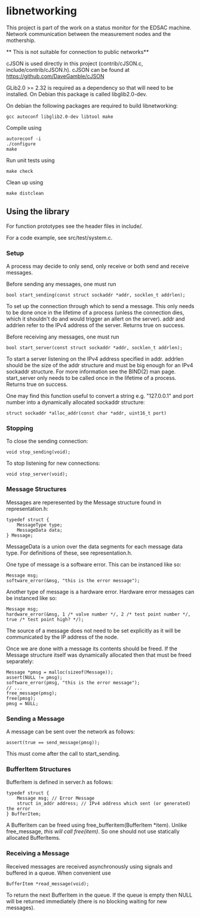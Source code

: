 # libnetworking
This project is part of the work on a status monitor for the EDSAC machine. Network communication between the measurement nodes and the mothership.

** This is not suitable for connection to public networks**

cJSON is used directly in this project (contrib/cJSON.c, include/contrib/cJSON.h). cJSON can be found at https://github.com/DaveGamble/cJSON

GLib2.0 >= 2.32 is required as a dependency so that will need to be installed. On Debian this package is called libglib2.0-dev.

On debian the following packages are required to build libnetworking:
```
gcc autoconf libglib2.0-dev libtool make
```

Compile using
```
autoreconf -i
./configure
make
```

Run unit tests using
```
make check
```

Clean up using
```
make distclean
```

## Using the library
For function prototypes see the header files in include/.

For a code example, see src/test/system.c.

### Setup
A process may decide to only send, only receive or both send and receive messages.

Before sending any messages, one must run
```
bool start_sending(const struct sockaddr *addr, socklen_t addrlen);
```
To set up the connection through which to send a message. This only needs to be done once in the lifetime of a process (unless the connection dies, which it shouldn't do and would trigger an allert on the server). addr and addrlen refer to the IPv4 address of the server. Returns true on success.

Before receiving any messages, one must run
```
bool start_server(const struct sockaddr *addr, socklen_t addrlen);
```
To start a server listening on the IPv4 address specified in addr. addrlen should be the size of the addr structure and must be big enough for an IPv4 sockaddr structure. For more information see the BIND(2) man page. start_server only needs to be called once in the lifetime of a process. Returns true on success.

One may find this function useful to convert a string e.g. "127.0.0.1" and port number into a dynamically allocated sockaddr structure:
```
struct sockaddr *alloc_addr(const char *addr, uint16_t port)
```

### Stopping
To close the sending connection:
```
void stop_sending(void);
```

To stop listening for new connections:
```
void stop_server(void);
```

### Message Structures
Messages are reperesented by the Message structure found in representation.h:
```
typedef struct {
    MessageType type;
    MessageData data;
} Message;
```
MessageData is a union over the data segments for each message data type. For definitions of these, see representation.h.

One type of message is a software error. This can be instanced like so:
```
Message msg;
software_error(&msg, "this is the error message");
```

Another type of message is a hardware error. Hardware error messages can be instanced like so:
```
Message msg;
hardware_error(&msg, 1 /* valve number */, 2 /* test point number */, true /* test point high? */);
```

The source of a message does not need to be set explicitly as it will be communicated by the IP address of the node.

Once we are done with a message its contents should be freed. If the Message structure itself was dynamically allocated then that must be freed separately:
```
Message *pmsg = malloc(sizeof(Message));
assert(NULL != pmsg);
software_error(pmsg, "this is the error message");
// ...
free_message(pmsg);
free(pmsg);
pmsg = NULL;
```

### Sending a Message
A message can be sent over the network as follows:
```
assert(true == send_message(pmsg));
```

This must come after the call to start_sending.

### BufferItem Structures
BufferItem is defined in server.h as follows:
```
typedef struct {
    Message msg; // Error Message
    struct in_addr address; // IPv4 address which sent (or generated) the error
} BufferItem;
```

A BufferItem can be freed using free_bufferitem(BufferItem \*item). Unlike free_message, *this will call free(item)*. So one should not use statically allocated BufferItems. 

### Receiving a Message
Received messages are received asynchronously using signals and buffered in a queue. When convenient use
```
BufferItem *read_message(void);
```
To return the next BufferItem in the queue. If the queue is empty then NULL will be returned immediately (there is no blocking waiting for new messages). 
